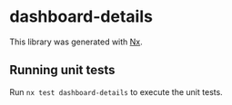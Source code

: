 # dashboard-details

This library was generated with [Nx](https://nx.dev).

## Running unit tests

Run `nx test dashboard-details` to execute the unit tests.

